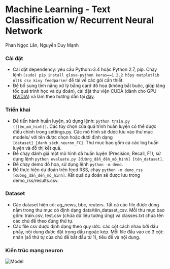 # Machine Learning - Text Classification w/ Recurrent Neural Network

Phan Ngọc Lân, Nguyễn Duy Mạnh

### Cài đặt
- Cài đặt dependency: yêu cầu Python>3.4 hoặc Python 2.7, pip.
Chạy lệnh `(sudo) pip install glove-python keras==1.2.2 h5py matplotlib nltk csv kivy feedparser` để tải về các gói cần thiết.
- Để bổ sung tính năng xử lý bằng card đồ họa (không bắt buộc, giúp tăng tốc quá trình học và dự đoán), cài đặt thư viện CUDA (dành cho GPU [NVIDIA](https://developer.nvidia.com/cuda-downloads)) và làm theo hướng dẫn tại [đây](http://deeplearning.net/software/theano/tutorial/using_gpu.html).

### Triển khai
- Để tiến hành huấn luyện, sử dụng lệnh: `python train.py ([tên_mô_hình])`. Các tùy chọn của quá trình huấn luyện có thể được điều chỉnh trong settings.py. Các mô hình sẽ được lưu vào thư mục models/ với tên được chọn hoặc dưới định dạng `[dataset]_[danh_sách_neuron_FC]`. Thư mục bao gồm cả các log huấn luyện và đồ thị kết quả.
- Để chạy đánh giá một mô hình đã huấn luyện (Precision, Recall, F1), sử dụng lệnh `python evaluate.py [đường_dẫn_đến_mô_hình] [tên_dataset]`.
- Để chạy demo đồ họa, sử dụng lệnh `python -m demo`.
- Để thực hiện dự đoán trên feed RSS, chạy `python -m demo_rss [đường_dẫn_đến_mô_hình]`. Kết quả dự đoán sẽ được lưu trong demo_rss/results.csv.

### Dataset
- Các dataset hiện có: ag_news, bbc, reuters. Tất cả các file được dùng nằm trong thư mục có định dạng data/tên_dataset_csv. Mỗi thư mục bao gồm: train.csv, test.csv (chứa dữ liệu tương ứng) và classes.txt chứa tên các chủ đề theo đúng thứ tự.
- Các file csv được định dạng theo quy ước: các cột cách nhau bởi dấu phẩy, nội dung được đặt trong dấu ngoặc kép. Mỗi file đầu vào có 3 cột: nhãn (số thứ tự của chủ đề bắt đầu từ 1), tiêu đề và nội dung.

### Kiến trúc mạng neuron
![Model](docs/images/GRUModel.png)
